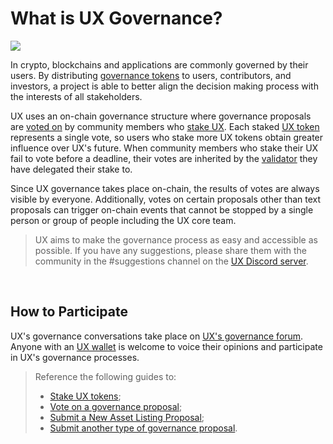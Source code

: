 # What is UX Governance?

![](/bg/governance.png)

In crypto, blockchains and applications are commonly governed by their users. By distributing [governance tokens](/learn-the-basics/crypto-basics/types-of-crypto.html#utility-tokens) to users, contributors, and investors, a project is able to better align the decision making process with the interests of all stakeholders.

UX uses an on-chain governance structure where governance proposals are [voted on](/users/governance/voting) by community members who [stake UX](/users/staking-UX/staking-UX). Each staked [UX token](/overview/UX-token/) represents a single vote, so users who stake more UX tokens obtain greater influence over UX's future. When community members who stake their UX fail to vote before a deadline, their votes are inherited by the [validator](/learn-the-basics/staking-basics/what-is-validator) they have delegated their stake to.

Since UX governance takes place on-chain, the results of votes are always visible by everyone. Additionally, votes on certain proposals other than text proposals can trigger on-chain events that cannot be stopped by a single person or group of people including the UX core team.

> UX aims to make the governance process as easy and accessible as possible. If you have any suggestions, please share them with the community in the #suggestions channel on the [UX Discord server](https://discord.gg/uxchain).

<br>

## How to Participate

UX's governance conversations take place on [UX's governance forum](https://gov.umee.cc/). Anyone with an [UX wallet](/users/getting-started/creating-wallet) is welcome to voice their opinions and participate in UX's governance processes.

> Reference the following guides to:
>
> - [Stake UX tokens](/users/staking-UX/staking-UX);
> - [Vote on a governance proposal](/users/governance/voting);
> - [Submit a New Asset Listing Proposal](/governance/asset-listing/asset-listing-guide);
> - [Submit another type of governance proposal](/users/governance/creating-proposal).
